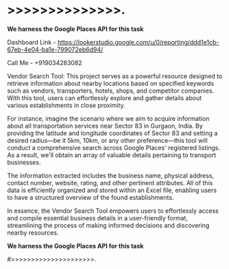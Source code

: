 # >>>>>>>>>>>>>>.
**We harness the Google Places API for this task**

Dashboard Link -   https://lookerstudio.google.com/u/0/reporting/ddd1e1cb-67eb-4e04-ba1e-799072eb6d94/

Call Me - +919034283082

Vendor Search Tool: This project serves as a powerful resource designed to retrieve information about nearby locations based on specified keywords such as vendors, transporters, hotels, shops, and competitor companies. With this tool, users can effortlessly explore and gather details about various establishments in close proximity.

For instance, imagine the scenario where we aim to acquire information about all transportation services near Sector 83 in Gurgaon, India. By providing the latitude and longitude coordinates of Sector 83 and setting a desired radius—be it 5km, 10km, or any other preference—this tool will conduct a comprehensive search across Google Places' registered listings. As a result, we'll obtain an array of valuable details pertaining to transport businesses.

The information extracted includes the business name, physical address, contact number, website, rating, and other pertinent attributes. All of this data is efficiently organized and stored within an Excel file, enabling users to have a structured overview of the found establishments.

In essence, the Vendor Search Tool empowers users to effortlessly access and compile essential business details in a user-friendly format, streamlining the process of making informed decisions and discovering nearby resources.

**We harness the Google Places API for this task**

#>>>>>>>>>>>>>>>>>>>>>.
